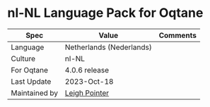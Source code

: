 # nl-NL Language Pack for Oqtane

| Spec                | Value                               | Comments
| ------------------- | ----------------------------------- | ------------------- |
| Language            | Netherlands (Nederlands)
| Culture             | nl-NL
| For Oqtane          | 4.0.6 release
| Last Update         | 2023-Oct-18
| Maintained by       | [Leigh Pointer](https://www.studio-elf.net)
